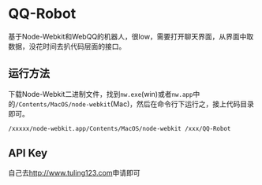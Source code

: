 # QQ-Robot

基于Node-Webkit和WebQQ的机器人，很low，需要打开聊天界面，从界面中取数据，没花时间去扒代码层面的接口。

## 运行方法

下载Node-Webkit二进制文件，找到`nw.exe`(win)或者`nw.app`中的`/Contents/MacOS/node-webkit`(Mac)，然后在命令行下运行之，接上代码目录即可。

```sh
/xxxxx/node-webkit.app/Contents/MacOS/node-webkit /xxx/QQ-Robot
```

## API Key

自己去<http://www.tuling123.com>申请即可

